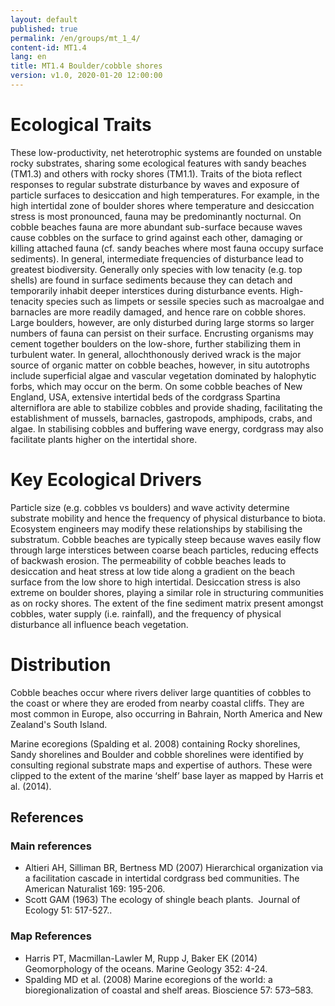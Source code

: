 ```yaml
---
layout: default
published: true
permalink: /en/groups/mt_1_4/
content-id: MT1.4
lang: en
title: MT1.4 Boulder/cobble shores
version: v1.0, 2020-01-20 12:00:00
---
```

# Ecological Traits

These low-productivity, net heterotrophic systems are founded on unstable rocky substrates, sharing some ecological features with sandy beaches (TM1.3) and others with rocky shores (TM1.1). Traits of the biota reflect responses to regular substrate disturbance by waves and exposure of particle surfaces to desiccation and high temperatures. For example, in the high intertidal zone of boulder shores where temperature and desiccation stress is most pronounced, fauna may be predominantly nocturnal. On cobble beaches fauna are more abundant sub-surface because waves cause cobbles on the surface to grind against each other, damaging or killing attached fauna (cf. sandy beaches where most fauna occupy surface sediments). In general, intermediate frequencies of disturbance lead to greatest biodiversity. Generally only species with low tenacity (e.g. top shells) are found in surface sediments because they can detach and temporarily inhabit deeper interstices during disturbance events. High-tenacity species such as limpets or sessile species such as macroalgae and barnacles are more readily damaged, and hence rare on cobble shores.  Large boulders, however, are  only disturbed during large storms so larger numbers of fauna can persist on their surface. Encrusting organisms may cement together boulders on the low-shore, further stabilizing them in turbulent water. In general, allochthonously derived wrack is the major source of organic matter on cobble beaches, however, in situ autotrophs include superficial algae and vascular vegetation dominated by halophytic forbs, which may occur on the berm. On some cobble beaches of New England, USA, extensive intertidal beds of the cordgrass Spartina alterniflora are able to stabilize cobbles and provide shading, facilitating the establishment of mussels, barnacles, gastropods, amphipods, crabs, and algae. In stabilising cobbles and buffering wave energy, cordgrass may also facilitate plants higher on the intertidal shore.

# Key Ecological Drivers

Particle size (e.g. cobbles vs boulders) and wave activity determine substrate mobility and hence the frequency of physical disturbance to biota. Ecosystem engineers may modify these relationships by stabilising the substratum. Cobble beaches are typically steep because waves easily flow through large interstices between coarse beach particles, reducing effects of backwash erosion. The permeability of cobble beaches leads to desiccation and heat stress at low tide along a gradient on the beach surface from the low shore to high intertidal. Desiccation stress is also extreme on boulder shores, playing a similar role in structuring communities as on rocky shores.  The extent of the fine sediment matrix present amongst cobbles, water supply (i.e. rainfall), and the frequency of physical disturbance all influence beach vegetation.

# Distribution

Cobble beaches occur where rivers deliver large quantities of cobbles to the coast or where they are eroded from nearby coastal cliffs. They are most common in Europe, also occurring in Bahrain, North America and New Zealand's South Island.

Marine ecoregions (Spalding et al. 2008) containing Rocky shorelines, Sandy shorelines and Boulder and cobble shorelines were identified by consulting regional substrate maps and expertise of authors. These were clipped to the extent of the marine ‘shelf’ base layer as mapped by Harris et al. (2014).

## References
### Main references
* Altieri AH, Silliman BR, Bertness MD (2007) Hierarchical organization via a facilitation cascade in intertidal cordgrass bed communities. The American Naturalist 169: 195-206.
* Scott GAM (1963) The ecology of shingle beach plants.  Journal of Ecology 51: 517-527..
### Map References
* Harris PT, Macmillan-Lawler M, Rupp J, Baker EK (2014) Geomorphology of the oceans. Marine Geology 352: 4-24.
* Spalding MD et al. (2008) Marine ecoregions of the world: a bioregionalization of coastal and shelf areas. Bioscience 57: 573–583.
